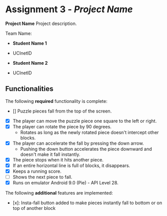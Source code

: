 # Assignment 3 - *_Project Name_*



****Project Name**** Project description.



Team Name:

* ****Student Name 1****

- UCInetID

* ****Student Name 2****

- UCInetID



## Functionalities

[//]: # (Write [x] to mark off what was accomplished.<br/>)

The following ****required**** functionality is complete:

* [] Puzzle pieces fall from the top of the screen.
* [x] The player can move the puzzle piece one square to the left or right.
* [x]  The player can rotate the piece by 90 degrees.
	* Rotates as long as the newly rotated piece doesn't intercept other blocks.
* [x] The player can accelerate the fall by pressing the down arrow.
	- Pushing the down button accelerates the piece downward and doesn't make it fall instantly.
* [x]  The piece stops when it hits another piece.
* [x]  If an entire horizontal line is full of blocks, it disappears.
* [x]  Keeps a running score.
* [ ]  Shows the next piece to fall.
* [x]  Runs on emulator Android 9.0 (Pie) - API Level 28.

[//]: # (* [ ] Got any features?)
The following ****additional**** features are implemented:<br/>
* [x]: Insta-fall button added to make pieces instantly fall to bottom or on top of another block
